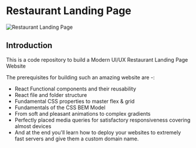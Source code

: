 # Restaurant Landing Page

![Restaurant Landing Page](https://i.ibb.co/5jxBKpw/image.png)


## Introduction
This is a code repository to build a Modern UI/UX Restaurant Landing Page Website

The prerequisites for building such an amazing website are -:

- React Functional components and their reusability
- React file and folder structure
- Fundamental CSS properties to master flex & grid
- Fundamentals of the CSS BEM Model
- From soft and pleasant animations to complex gradients
- Perfectly placed media queries for satisfactory responsiveness covering almost devices
- And at the end you'll learn how to deploy your websites to extremely fast servers and give them a custom domain name.

